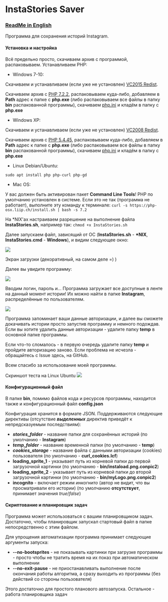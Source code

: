 # InstaStories Saver

### [ReadMe in English](https://github.com/Ivan-Alone/InstaStories-Saver/blob/master/README.en.md)

Программа для сохранения историй Instagram. 

#### Установка и настройка

Всё предельно просто, скачиваем архив с программой, распаковываем. Устанавливаем PHP:

* Windows 7-10: 

Скачиваем и устанавливаем (если уже не установлен) [VC2015 Redist](https://www.microsoft.com/ru-RU/download/details.aspx?id=48145). 

Скачиваем архив с [PHP 7.2.2](http://windows.php.net/downloads/releases/php-7.2.2-Win32-VC15-x86.zip), распаковываем куда-либо, добавляем в **Path** адрес к папке с **php.exe** (либо распаковываем все файлы в папку **bin** распакованной программы), скачиваем [php.ini](https://raw.githubusercontent.com/Ivan-Alone/imageres-storage/master/php.ini) и кладём в папку с **php.exe**

* Windows XP:

Скачиваем и устанавливаем (если уже не установлен) [VC2008 Redist](https://www.microsoft.com/ru-RU/download/details.aspx?id=29).

Скачиваем архив с [PHP 5.4.45](http://windows.php.net/downloads/releases/archives/php-5.4.45-Win32-VC9-x86.zip), распаковываем куда-либо, добавляем в **Path** адрес к папке с **php.exe** (либо распаковываем все файлы в папку **bin** распакованной программы), скачиваем [php.ini](https://raw.githubusercontent.com/Ivan-Alone/imageres-storage/master/php.ini) и кладём в папку с **php.exe**

* Linux Debian/Ubuntu: 

```sudo apt install php php-curl php-gd```

* Mac OS:

У вас должен быть активирован пакет **Command Line Tools**! PHP по умолчанию установлен в системе. Если это не так (программа не работает), выполните эту команду к терминале:
```curl -s https://php-osx.liip.ch/install.sh | bash -s 7.2```

На \*NIX'ах настраиваем разрешение на выполнение файла **InstaStories.sh**, например так: 
```chmod +x InstaStories.sh```


Далее запускаем файл, зависящий от ОС (**InstaStories.sh** - **\*NIX**, **InstaStories.cmd** - **Windows**), и видим следующее окно:

![](https://ivan-alone.github.io/imageres-storage/%D0%A1%D0%BD%D0%B8%D0%BC%D0%BE%D0%BA%20%D1%8D%D0%BA%D1%80%D0%B0%D0%BD%D0%B0%20(65).png)

Экран загрузки (декоративный, на самом деле =) )

Далее вы увидите программу:

![](https://ivan-alone.github.io/imageres-storage/%D0%A1%D0%BD%D0%B8%D0%BC%D0%BE%D0%BA%20%D1%8D%D0%BA%D1%80%D0%B0%D0%BD%D0%B0%20(66).png)

Вводим логин, пароль и... Программа загружает все доступные в ленте на данный момент истории! Их можно найти в папке **Instagram**, распределённые по пользователям.

![](https://raw.githubusercontent.com/Ivan-Alone/imageres-storage/master/test_view.png)

Программа запоминает ваши данные авторизации, и далее вы сможете докачивать истории просто запустив программу и немного подождав. Если вы хотите удалить данные авторизации - удалите папку **temp** в основной папке программы.


Если что-то сломалось - в первую очередь удалите папку **temp** и пройдите авторизацию заново. Если проблема не исчезла - обращайтесь с Issue здесь, на GitHub.

Всем спасибо за использование моей программы.

Скриншот теста на Linux Ubuntu 
![](https://ivan-Alone.github.io/imageres-storage/onLinuxNew.png)


#### Конфигурационный файл

В папке **bin**, помимо файлов кода и ресурсов программы, находится также и конфигурационный файл **config.json**

Конфигурация хранится в формате JSON. Поддерживаются следующие директивы (отсутствие ***выделенных*** директив приведёт к непредсказуемым последствиям):

* ***stories_folder*** - название папки для сохранённых историй (по умолчанию - **Instagram**)
* ***temp_folder*** - название временной папки (по умолчанию - **temp**)
* ***cookies_storage*** - название файла с данными авторизации (cookies) пользователя (по умолчанию - **curl_cookies.lcf**)
* **loading_sprite_1** - указывает путь из корневой папки до первой загрузочной картинки (по умолчанию - **bin/instaload.png.conpic2**)
* **loading_sprite_2** - указывает путь из корневой папки до второй загрузочной картинки (по умолчанию - **bin/myLogo.png.conpic2**)
* **incognito** - включает режим *инкогнито* (автор не видит, что вы просматривали его истории) (по умолчанию **отсутствует**, принимает значения *true*/*false*)


#### Скриптование и планировщик задач

Программа может использоваться с вашим планировщиком задач. Достаточно, чтобы планировщик запускал стартовый файл в папке непосредственно с этим файлом.

Для упрощения автоматизации программа принимает следующие аргументы запуска:

* **--no-bootsprites** - не показывать картинки при загрузке программы - просто чтобы не тратить время на их показ при автоматическом выполнении
* **--no-exit-pause** - не приостанавливать выполнение после окончания работы алгоритма, а сразу выходить из программы (без действий со стороны пользователя)

Этого достаточно для простого планового автозапуска. Остальное - работа планировщика задач

